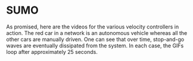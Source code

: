 # SUMO 
As promised, here are the videos for the various velocity controllers in action. The red car in a network is an autonomous vehicle whereas all the other cars are manually driven. One can see that over time, stop-and-go waves are eventually dissipated from the system. In each case, the GIFs loop after approximately 25 seconds.
